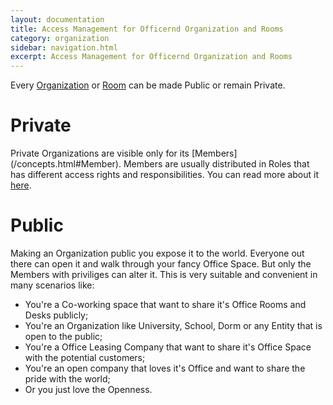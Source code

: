 ```yaml
---
layout: documentation
title: Access Management for Officernd Organization and Rooms
category: organization
sidebar: navigation.html
excerpt: Access Management for Officernd Organization and Rooms
---
```


Every [Organization](/concepts.html#Organization) or [Room](/concepts.html#Room) can be made Public or remain Private. 

# <a name="Private"></a>Private
Private Organizations are visible only for its [Members] (/concepts.html#Member). 
Members are usually distributed in Roles that has different access rights and responsibilities. You can read more about it [here](/user-roles.html).

# <a name="Public"></a>Public
Making an Organization public you expose it to the world. Everyone out there can open it and walk through your fancy Office Space. But only the Members with priviliges can alter it.
This is very suitable and convenient in many scenarios like:

* You're a Co-working space that want to share it's Office Rooms and Desks publicly;
* You're an Organization like University, School, Dorm or any Entity that is open to the public;
* You're a Office Leasing Company that want to share it's Office Space with the potential customers;
* You're an open company that loves it's Office and want to share the pride with the world;
* Or you just love the Openness.

